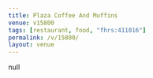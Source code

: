 ```yaml
---
title: Plaza Coffee And Muffins
venue: v15800
tags: [restaurant, food, "fhrs:411016"]
permalink: /v/15800/
layout: venue
---
```

null